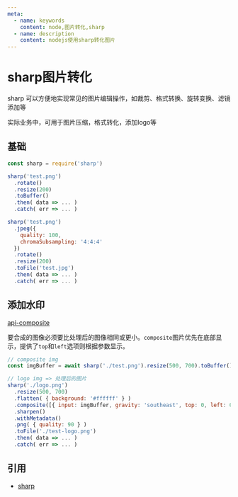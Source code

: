 ```yaml
---
meta:
  - name: keywords
    content: node,图片转化,sharp
  - name: description
    content: nodejs使用sharp转化图片
---
```


# sharp图片转化

sharp 可以方便地实现常见的图片编辑操作，如裁剪、格式转换、旋转变换、滤镜添加等

实际业务中，可用于图片压缩，格式转化，添加logo等

## 基础

```js
const sharp = require('sharp')

sharp('test.png')
  .rotate()
  .resize(200)
  .toBuffer()
  .then( data => ... )
  .catch( err => ... )

sharp('test.png')
  .jpeg({
    quality: 100,
    chromaSubsampling: '4:4:4'
  })
  .rotate()
  .resize(200)
  .toFile('test.jpg')
  .then( data => ... )
  .catch( err => ... )
```

## 添加水印

[api-composite](https://sharp.pixelplumbing.com/api-composite)

要合成的图像必须要比处理后的图像相同或更小。`composite`图片优先在底部显示，提供了`top`和`left`选项则根据参数显示。

```js
// composite img
const imgBuffer = await sharp('./test.png').resize(500, 700).toBuffer()

// logo img => 处理后的图片
sharp('./logo.png')
  .resize(500, 700)
  .flatten( { background: '#ffffff' } )
  .composite([{ input: imgBuffer, gravity: 'southeast', top: 0, left: 0 }])
  .sharpen()
  .withMetadata()
  .png( { quality: 90 } )
  .toFile('./test-logo.png')
  .then( data => ... )
  .catch( err => ... )
```

## 引用

* [sharp](https://sharp.pixelplumbing.com/)
